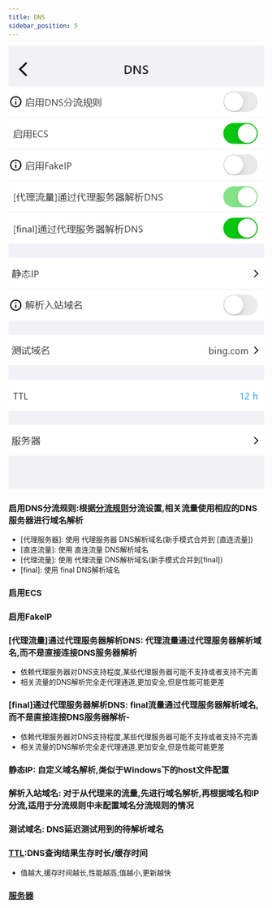 ```yaml
---
title: DNS
sidebar_position: 5
---
```



![](./img/dns.png#center)



### 启用DNS分流规则:根据[分流规则](../app-manual/diversion-rule)分流设置,相关流量使用相应的DNS服务器进行域名解析
- [代理服务器]: 使用 代理服务器 DNS解析域名(新手模式合并到 [直连流量])
- [直连流量]: 使用 直连流量 DNS解析域名
- [代理流量]: 使用 代理流量 DNS解析域名(新手模式合并到[final])
- [final]: 使用 final DNS解析域名
### 启用ECS
### 启用FakeIP
### [代理流量]通过代理服务器解析DNS: 代理流量通过代理服务器解析域名,而不是直接连接DNS服务器解析
- 依赖代理服务器对DNS支持程度,某些代理服务器可能不支持或者支持不完善
- 相关流量的DNS解析完全走代理通道,更加安全,但是性能可能更差
### [final]通过代理服务器解析DNS: final流量通过代理服务器解析域名,而不是直接连接DNS服务器解析-
- 依赖代理服务器对DNS支持程度,某些代理服务器可能不支持或者支持不完善
- 相关流量的DNS解析完全走代理通道,更加安全,但是性能可能更差
### 静态IP: 自定义域名解析,类似于Windows下的host文件配置
### 解析入站域名: 对于从代理来的流量,先进行域名解析,再根据域名和IP分流,适用于分流规则中未配置域名分流规则的情况
### 测试域名: DNS延迟测试用到的待解析域名
### [TTL](../app-manual/glossary.md):DNS查询结果生存时长/缓存时间
- 值越大,缓存时间越长,性能越高;值越小,更新越快
### [服务器](../app-manual/dns-server.md)

